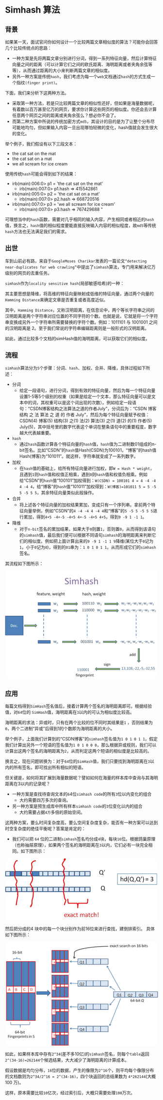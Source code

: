 # Simhash 算法

## 背景

如果某一天，面试官问你如何设计一个比较两篇文章相似度的算法？可能你会回答几个比较传统点的思路：

+ 一种方案是先将两篇文章分别进行分词，得到一系列特征向量，然后计算特征向量之间的距离（可以计算它们之间的欧氏距离、海明距离或者夹角余弦等等），从而通过距离的大小来判断两篇文章的相似度。
+ 另外一种方案是传统`hash`，我们考虑为每一个`web`文档通过`hash`的方式生成一个指纹`(finger print)`。

下面，我们来分析下这两种方法。

+ 采取第一种方法，若是只比较两篇文章的相似性还好，但如果是海量数据呢，有着数以百万甚至亿万的网页，要求你计算这些网页的相似度。你还会去计算任意两个网页之间的距离或夹角余弦么？想必你不会了。
+ 而第二种方案中所说的传统加密方式`md5`，其设计的目的是为了让整个分布尽可能地均匀，但如果输入内容一旦出现哪怕轻微的变化，hash值就会发生很大的变化。

举个例子，我们假设有以下三段文本：

+ the cat sat on the mat
+ the cat sat on a mat
+ we all scream for ice cream

使用传统`hash`可能会得到如下的结果：

+ irb(main):006:0> p1 = 'the cat sat on the mat'
    + irb(main):007:0> p1.hash => 415542861
+ irb(main):005:0> p2 = 'the cat sat on a mat'
    + irb(main):007:0> p2.hash => 668720516
+ irb(main):007:0> p3 = 'we all scream for ice cream'
    + irb(main):007:0> p3.hash => 767429688 "

可理想当中的`hash`函数，需要对几乎相同的输入内容，产生相同或者相近的`hash`值，换言之，`hash`值的相似程度要能直接反映输入内容的相似程度，故`md5`等传统`hash`方法也无法满足我们的需求。

## 出世

车到山前必有路，来自于`GoogleMoses Charikar`发表的一篇论文`“detecting near-duplicates for web crawling”`中提出了`simhash`算法，专门用来解决亿万级别的网页的去重任务。

`simhash`作为`locality sensitive hash`(局部敏感哈希)的一种：

其主要思想是降维，将高维的特征向量映射成低维的特征向量，通过两个向量的`Hamming Distance`来确定文章是否重复或者高度近似。

其中，`Hamming Distance`，又称汉明距离，在信息论中，两个等长字符串之间的汉明距离是两个字符串对应位置的不同字符的个数。也就是说，它就是将一个字符串变换成另外一个字符串所需要替换的字符个数。例如：1011101 与 1001001 之间的汉明距离是 2。至于我们常说的字符串编辑距离则是一般形式的汉明距离。

如此，通过比较多个文档的simHash值的海明距离，可以获取它们的相似度。

## 流程

`simhash`算法分为`5`个步骤：分词、`hash`、加权、合并、降维，具体过程如下所述：

+ 分词
    + 给定一段语句，进行分词，得到有效的特征向量，然后为每一个特征向量设置1-5等5个级别的权重（如果是给定一个文本，那么特征向量可以是文本中的词，其权重可以是这个词出现的次数）。例如给定一段语句：“CSDN博客结构之法算法之道的作者July”，分词后为：“CSDN 博客 结构 之 法 算法 之 道 的 作者 July”，然后为每个特征向量赋予权值：CSDN(4) 博客(5) 结构(3) 之(1) 法(2) 算法(3) 之(1) 道(2) 的(1) 作者(5) July(5)，其中括号里的数字代表这个单词在整条语句中的重要程度，数字越大代表越重要。
+ `hash`
    + 通过`hash`函数计算各个特征向量的`hash`值，`hash`值为二进制数01组成的n-bit签名。比如“CSDN”的`hash`值Hash(CSDN)为100101，“博客”的hash值Hash(博客)为“101011”。就这样，字符串就变成了一系列数字。
+ 加权
    + 在`hash`值的基础上，给所有特征向量进行加权，即`W = Hash * weight`，且遇到`1`则`hash`值和权值正相乘，遇到`0`则`hash`值和权值负相乘。例如给“CSDN”的`hash`值“100101”加权得到：`W(CSDN) = 100101 4 = 4 -4 -4 4 -4 4`，给“博客”的`hash`值“101011”加权得到：`W(博客)=101011 5 = 5 -5 5 -5 5 5`，其余特征向量类似此般操作。
+ 合并
    + 将上述各个特征向量的加权结果累加，变成只有一个序列串。拿前两个特征向量举例，例如“CSDN”的`4 -4 -4 4 -4 4`和“博客”的`5 -5 5 -5 5 5`进行累加，得到`4+5 -4+-5 -4+5 4+-5 -4+5 4+5`，得到`9 -9 1 -1 1`。
+ 降维
    + 对于`n-bit`签名的累加结果，如果大于`0`则置`1`，否则置`0`，从而得到该语句的`simhash`值，最后我们便可以根据不同语句`simhash`的海明距离来判断它们的相似度。例如把上面计算出来的`9 -9 1 -1 1 9`降维(某位大于`0`记为`1`，小于`0`记为`0`)，得到的`01`串为：`1 0 1 0 1 1`，从而形成它们的`simhash`签名。

其流程如下图所示： 

![](52.jpeg)

## 应用

每篇文档得到`SimHash`签名值后，接着计算两个签名的海明距离即可。根据经验值，对`64`位的 `SimHash`值，海明距离在`3`以内的可认为相似度比较高。

海明距离的求法：异或时，只有在两个比较的位不同时其结果是`1` ，否则结果为`0`，两个二进制“异或”后得到1的个数即为海明距离的大小。

举个例子，上面我们计算到的“CSDN博客”的`simhash`签名值为`1 0 1 0 1 1`，假定我们计算出另外一个短语的签名值为`1 0 1 0 0 0`，那么根据异或规则，我们可以计算出这两个签名的海明距离为`2`，从而判定这两个短语的相似度是比较高的。

换言之，现在问题转换为：对于`64`位的`SimHash`值，我们只要找到海明距离在`3`以内的所有签名，即可找出所有相似的短语。

但关键是，如何将其扩展到海量数据呢？譬如如何在海量的样本库中查询与其海明距离在3以内的记录呢？

+ 一种方案是查找待查询文本的`6`4位`simhash code`的所有`3`位以内变化的组合
    + 大约需要四万多次的查询。
+ 另一种方案是预生成库中所有样本`simhash code`的`3`位变化以内的组合
    + 大约需要占据`4万`多倍的原始空间。

这两种方案，要么时间复杂度高，要么空间复杂度复杂，能否有一种方案可以达到时空复杂度的绝佳平衡呢？答案是肯定的：

+ 我们可以把 `64` 位的二进制`simhash`签名均分成`4`块，每块`16`位。根据鸽巢原理（也称抽屉原理），如果两个签名的海明距离在`3`以内，它们必有一块完全相同。如下图所示： 

![](53.jpeg)

然后把分成的4 块中的每一个块分别作为前16位来进行查找，建倒排索引。
具体如下图所示：

![](54.jpeg)

如此，如果样本库中存有`2^34`(差不多10亿)的`simhash`签名，则每个`table`返回`2^(34-16)=262144`个候选结果，大大减少了海明距离的计算成本。

假设数据是均匀分布，`16`位的数据，产生的像限为`2^16`个，则平均每个像限分布的文档数则为`2^34/2^16 = 2^(34-16)`，四个块返回的总结果数为 `4*262144`(大概 100 万)。

这样，原本需要比较`10`亿次，经过索引后，大概只需要处理`100`万次。